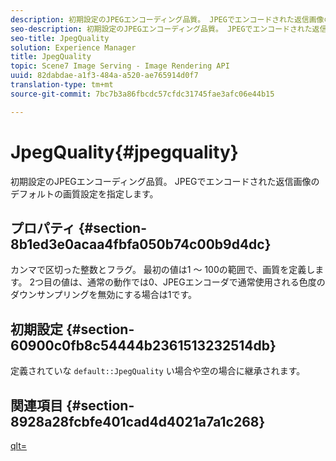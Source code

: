 ```yaml
---
description: 初期設定のJPEGエンコーディング品質。 JPEGでエンコードされた返信画像のデフォルトの画質設定を指定します。
seo-description: 初期設定のJPEGエンコーディング品質。 JPEGでエンコードされた返信画像のデフォルトの画質設定を指定します。
seo-title: JpegQuality
solution: Experience Manager
title: JpegQuality
topic: Scene7 Image Serving - Image Rendering API
uuid: 82dabdae-a1f3-484a-a520-ae765914d0f7
translation-type: tm+mt
source-git-commit: 7bc7b3a86fbcdc57cfdc31745fae3afc06e44b15

---
```



# JpegQuality{#jpegquality}

初期設定のJPEGエンコーディング品質。 JPEGでエンコードされた返信画像のデフォルトの画質設定を指定します。

## プロパティ {#section-8b1ed3e0acaa4fbfa050b74c00b9d4dc}

カンマで区切った整数とフラグ。 最初の値は1 ～ 100の範囲で、画質を定義します。 2つ目の値は、通常の動作では0、JPEGエンコーダで通常使用される色度のダウンサンプリングを無効にする場合は1です。

## 初期設定 {#section-60900c0fb8c54444b2361513232514db}

定義されていな `default::JpegQuality` い場合や空の場合に継承されます。

## 関連項目 {#section-8928a28fcbfe401cad4d4021a7a1c268}

[qlt=](../../../../../ir-api/http-protocol/image-rendering-api-ref/c-ir-http-protocol-ref/c-ir-http-protocol-command-reference/r-ir-qlt.md#reference-27b91c226eb241d0a14a29af3b3afdbd)
